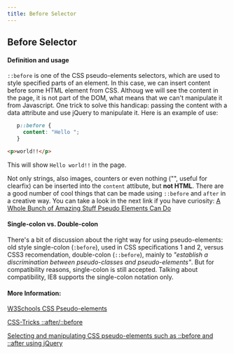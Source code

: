 ```yaml
---
title: Before Selector
---
```

## Before Selector
<!-- The article goes here, in GitHub-flavored Markdown. Feel free to add YouTube videos, images, and CodePen/JSBin embeds  -->

#### Definition and usage
`::before` is one of the CSS pseudo-elements selectors, which are used to style specified parts of an element. In this case, we can insert content before some HTML element from CSS. Althoug we will see the content in the page, it is not part of the DOM, what means that we can't manipulate it from Javascript. One trick to solve this handicap: passing the content with a data attribute and use jQuery to manipulate it. Here is an example of use:

```css
   p::before {
     content: "Hello ";
   }
```

```html
<p>world!!</p>
```

This will show `Hello world!!` in the page.

Not only strings, also images, counters or even nothing ("", useful for clearfix) can be inserted into the `content` attibute, but <strong>not HTML</strong>. There are a good number of cool things that can be made using ```::before``` and ```after``` in a creative way. You can take a look in the next link if you have curiosity: <a href='https://www.w3schools.com/css/css_pseudo_elements.asp' target='_blank' rel='nofollow'>A Whole Bunch of Amazing Stuff Pseudo Elements Can Do</a>

#### Single-colon vs. Double-colon
There's a bit of discussion about the right way for using pseudo-elements: old style single-colon (```:before```), used in CSS specifications 1 and 2, versus CSS3 recomendation, double-colon (```::before```), mainly to <em>"establish a discrimination between pseudo-classes and pseudo-elements"</em>. But for compatibility reasons, single-colon is still accepted. Talking about compatibility, IE8 supports the single-colon notation only. 

#### More Information:
<!-- Please add any articles you think might be helpful to read before writing the article -->

<a href='https://www.w3schools.com/css/css_pseudo_elements.asp' target='_blank' rel='nofollow'>W3Schools CSS Pseudo-elements</a>

<a href='https://css-tricks.com/almanac/selectors/a/after-and-before/' rel='nofollow'>CSS-Tricks ::after/::before</a>

<a href='https://stackoverflow.com/questions/5041494/selecting-and-manipulating-css-pseudo-elements-such-as-before-and-after-usin' rel='nofollow'>Selecting and manipulating CSS pseudo-elements such as ::before and ::after using jQuery</a>
